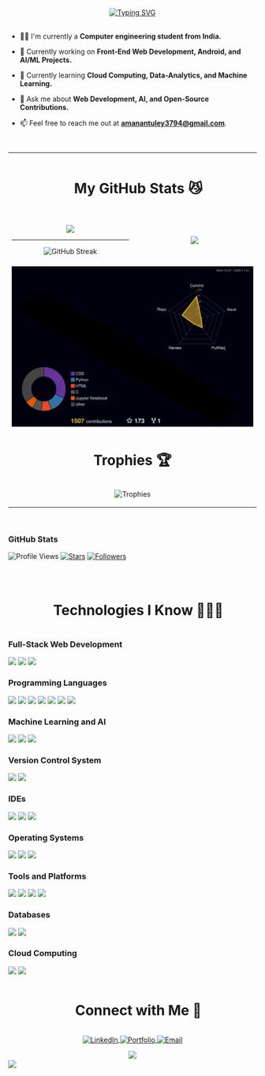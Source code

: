 
<br>
<!-- <img src="https://user-images.githubusercontent.com/74038190/225813708-98b745f2-7d22-48cf-9150-083f1b00d6c9.gif" width="1500">
<br> -->
<!-- <img src="https://user-images.githubusercontent.com/74038190/212284100-561aa473-3905-4a80-b561-0d28506553ee.gif" width="full">
<br> -->
<br>
 
<div id="user-content-toc" align="center">
  <a href="https://git.io/typing-svg"><img src="https://readme-typing-svg.herokuapp.com?font=monospace&pause=500&center=true&width=435&color=0096FF&size=35&lines=Hi!+there,+I+am+Aman" alt="Typing SVG" /></a>
</div>

<br>

- 🧑‍🎓 I'm currently a **Computer engineering student from India.**
  
- 🔭 Currently working on **Front-End Web Development, Android, and AI/ML Projects.**

- 🌱 Currently learning **Cloud Computing, Data-Analytics, and Machine Learning.**

- 💬 Ask me about **Web Development, AI, and Open-Source Contributions.**
  
- 📫 Feel free to reach me out at **amanantuley3794@gmail.com**.

<br>
<table align="center">
  <tr>
    <td colspan="2" align="center">
      <div id="user-content-toc">
        <ul align="center">
          <h1 style="display: inline-block">My GitHub Stats 😼</h1>
        </ul>
      </div>
    </td>
  </tr>
  
  <tr border="none">
    <td width="50%" align="center">
      <br>
      <img align="center" src="https://github-readme-stats.vercel.app/api?username=amanantuley&theme=radical&show_icons=true&count_private=true"/>
      <hr>
      <img alt="GitHub Streak" src="https://github-readme-streak-stats.herokuapp.com/?user=amanantuley&theme=radical&hide_border=false"/> 
      <br>
      <br>
    </td>
    <td width="50%" align="center">
      <br>
      <img align="center" src="https://github-readme-stats.vercel.app/api/top-langs?username=amanantuley&layout=compact&langs_count=8&show_icons=true&locale=en&theme=radical"/>
      <br>
      <br>
    </td>
  </tr>

  <tr>
    <td colspan="2">
      <img src="./profile-3d-contrib/profile-night-rainbow.svg"/>
    </td>
  </tr>

  <tr align="center">
    <td colspan="2">
      <div>
        <h1 style="display: inline-block">Trophies 🏆</h1>
        <br>
        <p align="center">
          <img src="https://github-profile-trophy.vercel.app/?username=amanantuley&theme=onedark&no-bg=true&margin-w=15&margin-h=15&rank=-?&column=6&row=1" alt="Trophies" />
        </p>
      </div>
    </td>
  </tr>
</table>

<br>

### GitHub Stats
![Profile Views](https://komarev.com/ghpvc/?username=amanantuley&color=green&style=flat-square)                [![Stars](https://img.shields.io/github/stars/amanantuley?style=social)](https://github.com/amanantuley?tab=repositories)                    [![Followers](https://img.shields.io/github/followers/amanantuley?style=social)](https://github.com/)  



<br>

<div id="user-content-toc" align="center">
  <ul align="center">
    <h1 style="display: inline-block">Technologies I Know 👨🏽‍💻</h1>
  </ul>
</div>

### Full-Stack Web Development
<p>
  <img src='https://img.shields.io/badge/HTML5-E34F26?style=for-the-badge&logo=html5&logoColor=white' />
  <img src="https://img.shields.io/badge/CSS3-1572B6?style=for-the-badge&logo=css3&logoColor=white" />
  <img src="https://img.shields.io/badge/JavaScript-323330?style=for-the-badge&logo=javascript&logoColor=F7DF1E" />
</p>

### Programming Languages
<p> <img src="https://img.shields.io/badge/C-00599C?style=for-the-badge&logo=c&logoColor=white" /> <img src="https://img.shields.io/badge/Java-007396?style=for-the-badge&logo=java&logoColor=white" /> <img src="https://img.shields.io/badge/R-276DC3?style=for-the-badge&logo=r&logoColor=white" /> <img src="https://img.shields.io/badge/C++-00599C?style=for-the-badge&logo=cplusplus&logoColor=white" /> <img src="https://img.shields.io/badge/Python-3776AB?style=for-the-badge&logo=python&logoColor=white" /> <img src="https://img.shields.io/badge/JavaScript-F7DF1E?style=for-the-badge&logo=javascript&logoColor=black" /> <img src="https://img.shields.io/badge/Shell_Scripting-5391FE?style=for-the-badge&logo=gnu-bash&logoColor=white" /> </p>

### Machine Learning and AI
<p>
  <img src='https://img.shields.io/badge/Python-3776AB?style=for-the-badge&logo=python&logoColor=white' />
  <img src="https://img.shields.io/badge/TensorFlow-FF6F00?style=for-the-badge&logo=tensorflow&logoColor=white" />
  <img src="https://img.shields.io/badge/Keras-D00000?style=for-the-badge&logo=keras&logoColor=white" />
</p>

### Version Control System
<p> <img src="https://img.shields.io/badge/Git-F05032?style=for-the-badge&logo=git&logoColor=white" /> <img src="https://img.shields.io/badge/GitHub-181717?style=for-the-badge&logo=github&logoColor=white" /> </p>

### IDEs
<p> <img src="https://img.shields.io/badge/VS_Code-0078D4?style=for-the-badge&logo=visual-studio-code&logoColor=white" /> <img src="https://img.shields.io/badge/IntelliJ_IDEA-000000?style=for-the-badge&logo=intellij-idea&logoColor=white" /> <img src="https://img.shields.io/badge/Android_Studio-3DDC84?style=for-the-badge&logo=android-studio&logoColor=white" /> </p>

### Operating Systems
<p> <img src="https://img.shields.io/badge/Windows-0078D6?style=for-the-badge&logo=windows&logoColor=white" /> <img src="https://img.shields.io/badge/Linux-FCC624?style=for-the-badge&logo=linux&logoColor=black" /> <img src="https://img.shields.io/badge/macOS-000000?style=for-the-badge&logo=apple&logoColor=white" /> </p>

### Tools and Platforms
<p>
  <img src="https://img.shields.io/badge/Git-F05032?style=for-the-badge&logo=git&logoColor=white" />
  <img src="https://img.shields.io/badge/GitHub-181717?style=for-the-badge&logo=github&logoColor=white" />
  <img src="https://img.shields.io/badge/VS_Code-0078D4?style=for-the-badge&logo=visual-studio-code&logoColor=white" />
  <img src="https://img.shields.io/badge/Figma-F24E1E?style=for-the-badge&logo=figma&logoColor=white" />
</p>

### Databases
<p>
  <img src="https://img.shields.io/badge/MySQL-005C84?style=for-the-badge&logo=mysql&logoColor=white" />
  <img src="https://img.shields.io/badge/MongoDB-4EA94B?style=for-the-badge&logo=mongodb&logoColor=white" />
</p>

### Cloud Computing
<p>
  <img src="https://img.shields.io/badge/firebase-FFCA28?style=for-the-badge&logo=firebase&logoColor=white" />
  <img src="https://img.shields.io/badge/AWS-232F3E?style=for-the-badge&logo=amazon-aws&logoColor=white" />
</p>

<div id="user-content-toc" align="center">
  <ul align="center">
    <h1 style="display: inline-block">Connect with Me 🤝</h1>
  </ul>
</div>

<p align="center">
  <a href="https://www.linkedin.com/in/aman-antuley-8974ab26a/" target="_blank">
    <img align="center" src="https://img.shields.io/badge/-LinkedIn-blue?style=for-the-badge&logo=linkedin&logoColor=white" alt="LinkedIn" />
  </a>
  <a href="https://amanantuley.github.io/" target="_blank">
    <img align="center" src="https://img.shields.io/badge/-Portfolio-24292e?style=for-the-badge&logo=github&logoColor=white" alt="Portfolio" />
  </a>
  <a href="mailto:amanantuley3794@gmail.com" target="_blank">
    <img align="center" src="https://img.shields.io/badge/-Email-D14836?style=for-the-badge&logo=gmail&logoColor=white" alt="Email" />
  </a>
</p>

<div align="center">
 <img src="https://visitcount.itsvg.in/api?id=amanantuley&icon=3&color=6" />
</div>

<img src="https://user-images.githubusercontent.com/74038190/212284100-561aa473-3905-4a80-b561-0d28506553ee.gif" width="full">
